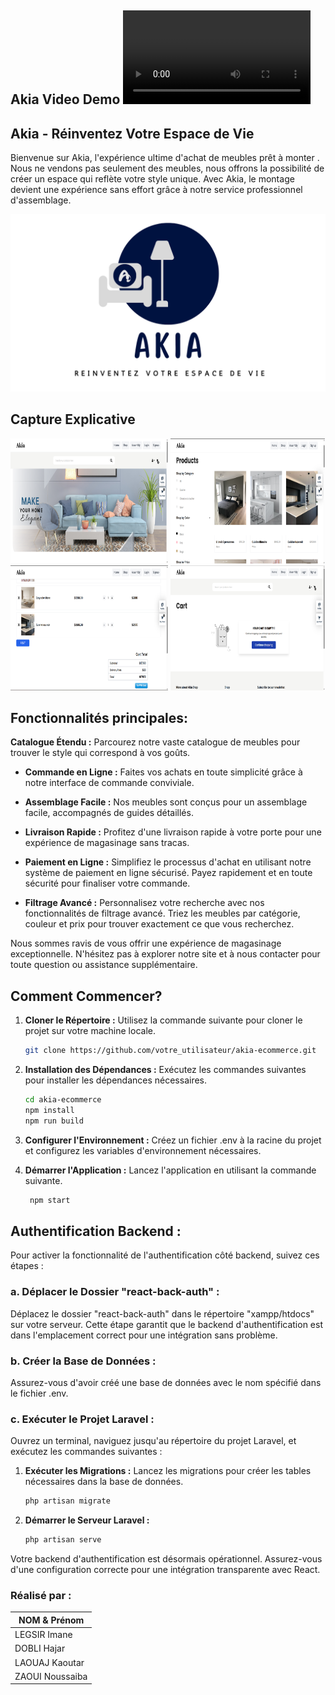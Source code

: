 ## Akia Video Demo ![Akia video demo](https://github.com/Noussaiba-Zaoui/React_AKIA/blob/971adfce15edbe2dfcb5b28e901cd021d226bc3f/videoDEMOAkia.mp4)


##  Akia - Réinventez Votre Espace de Vie  
Bienvenue sur Akia, l'expérience ultime d'achat de meubles prêt à monter . Nous ne vendons pas seulement des meubles, nous offrons la possibilité de créer un espace qui reflète votre style unique. Avec Akia, le 
montage devient une expérience sans effort grâce à notre service professionnel d'assemblage.
 <p align="center">
  <img src="LogoAKIA.png" alt="Akia Logo">
</p>

##  Capture Explicative

<div justify-content: space-around;">
    <img src="https://github.com/Noussaiba-Zaoui/React_AKIA/blob/02e985505c1af102e49e2fc93374d0ee2caa8b49/Capture1.png" alt="Capture d'écran 1" style="width: 50%; height: 200px;"> 
    <img src="https://github.com/Noussaiba-Zaoui/React_AKIA/blob/02e985505c1af102e49e2fc93374d0ee2caa8b49/Capture2.png" alt="Capture d'écran 2" style="width: 49%; height: 200px;">
    <img src="https://github.com/Noussaiba-Zaoui/React_AKIA/blob/5a670ce8f79df41d06f1f8dccf9e7504d3088c65/Capture3.png" alt="Capture d'écran 3" style="width: 50%; height: 200px;">
    <img src="https://github.com/Noussaiba-Zaoui/React_AKIA/blob/5a670ce8f79df41d06f1f8dccf9e7504d3088c65/Capture4.png" alt="Capture d'écran 4" style="width: 49%; height: 200px;">
</div>






## Fonctionnalités principales:
**Catalogue Étendu :** Parcourez notre vaste catalogue de meubles pour trouver le style qui correspond à vos goûts.

- **Commande en Ligne :** Faites vos achats en toute simplicité grâce à notre interface de commande conviviale.

- **Assemblage Facile :** Nos meubles sont conçus pour un assemblage facile, accompagnés de guides détaillés.

- **Livraison Rapide :** Profitez d'une livraison rapide à votre porte pour une expérience de magasinage sans tracas.

- **Paiement en Ligne :** Simplifiez le processus d'achat en utilisant notre système de paiement en ligne sécurisé. Payez rapidement et en toute sécurité pour finaliser votre commande.

- **Filtrage Avancé :** Personnalisez votre recherche avec nos fonctionnalités de filtrage avancé. Triez les meubles par catégorie, couleur et prix pour trouver exactement ce que vous recherchez.

Nous sommes ravis de vous offrir une expérience de magasinage exceptionnelle. N'hésitez pas à explorer notre site et à nous contacter pour toute question ou assistance supplémentaire.

## Comment Commencer?

1. **Cloner le Répertoire :** Utilisez la commande suivante pour cloner le projet sur votre machine locale.
   ```bash
   git clone https://github.com/votre_utilisateur/akia-ecommerce.git
   
2. **Installation des Dépendances :**  Exécutez les commandes suivantes pour installer les dépendances nécessaires.
   ```bash
   cd akia-ecommerce
   npm install
   npm run build

   
3. **Configurer l'Environnement :** Créez un fichier .env à la racine du projet et configurez les variables d'environnement nécessaires.  

4. **Démarrer l'Application :** Lancez l'application en utilisant la commande suivante.
   ```bash
    npm start

## Authentification Backend :

Pour activer la fonctionnalité de l'authentification côté backend, suivez ces étapes :

### a. Déplacer le Dossier "react-back-auth" :

Déplacez le dossier "react-back-auth" dans le répertoire "xampp/htdocs" sur votre serveur. Cette étape garantit que le backend d'authentification est dans l'emplacement correct pour une intégration sans problème.

### b. Créer la Base de Données :

Assurez-vous d'avoir créé une base de données avec le nom spécifié dans le fichier .env.

### c. Exécuter le Projet Laravel :

Ouvrez un terminal, naviguez jusqu'au répertoire du projet Laravel, et exécutez les commandes suivantes :

1. **Exécuter les Migrations :** Lancez les migrations pour créer les tables nécessaires dans la base de données.
    ```bash
    php artisan migrate
    ```

2. **Démarrer le Serveur Laravel :**
    ```bash
    php artisan serve
    ```

Votre backend d'authentification est désormais opérationnel. Assurez-vous d'une configuration correcte pour une intégration transparente avec React.

### Réalisé par :
  |   NOM & Prénom    |
  |-------------------|
  |   LEGSIR Imane    | 
  |   DOBLI Hajar     | 
  |   LAOUAJ Kaoutar  |
  |   ZAOUI Noussaiba |
  

